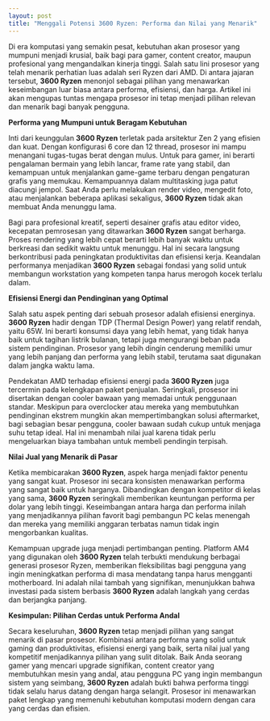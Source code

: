 ```yaml
---
layout: post
title: "Menggali Potensi 3600 Ryzen: Performa dan Nilai yang Menarik"
---
```


Di era komputasi yang semakin pesat, kebutuhan akan prosesor yang mumpuni menjadi krusial, baik bagi para gamer, content creator, maupun profesional yang mengandalkan kinerja tinggi. Salah satu lini prosesor yang telah menarik perhatian luas adalah seri Ryzen dari AMD. Di antara jajaran tersebut, **3600 Ryzen** menonjol sebagai pilihan yang menawarkan keseimbangan luar biasa antara performa, efisiensi, dan harga. Artikel ini akan mengupas tuntas mengapa prosesor ini tetap menjadi pilihan relevan dan menarik bagi banyak pengguna.

**Performa yang Mumpuni untuk Beragam Kebutuhan**

Inti dari keunggulan **3600 Ryzen** terletak pada arsitektur Zen 2 yang efisien dan kuat. Dengan konfigurasi 6 core dan 12 thread, prosesor ini mampu menangani tugas-tugas berat dengan mulus. Untuk para gamer, ini berarti pengalaman bermain yang lebih lancar, frame rate yang stabil, dan kemampuan untuk menjalankan game-game terbaru dengan pengaturan grafis yang memukau. Kemampuannya dalam multitasking juga patut diacungi jempol. Saat Anda perlu melakukan render video, mengedit foto, atau menjalankan beberapa aplikasi sekaligus, **3600 Ryzen** tidak akan membuat Anda menunggu lama.

Bagi para profesional kreatif, seperti desainer grafis atau editor video, kecepatan pemrosesan yang ditawarkan **3600 Ryzen** sangat berharga. Proses rendering yang lebih cepat berarti lebih banyak waktu untuk berkreasi dan sedikit waktu untuk menunggu. Hal ini secara langsung berkontribusi pada peningkatan produktivitas dan efisiensi kerja. Keandalan performanya menjadikan **3600 Ryzen** sebagai fondasi yang solid untuk membangun workstation yang kompeten tanpa harus merogoh kocek terlalu dalam.

**Efisiensi Energi dan Pendinginan yang Optimal**

Salah satu aspek penting dari sebuah prosesor adalah efisiensi energinya. **3600 Ryzen** hadir dengan TDP (Thermal Design Power) yang relatif rendah, yaitu 65W. Ini berarti konsumsi daya yang lebih hemat, yang tidak hanya baik untuk tagihan listrik bulanan, tetapi juga mengurangi beban pada sistem pendinginan. Prosesor yang lebih dingin cenderung memiliki umur yang lebih panjang dan performa yang lebih stabil, terutama saat digunakan dalam jangka waktu lama.

Pendekatan AMD terhadap efisiensi energi pada **3600 Ryzen** juga tercermin pada kelengkapan paket penjualan. Seringkali, prosesor ini disertakan dengan cooler bawaan yang memadai untuk penggunaan standar. Meskipun para overclocker atau mereka yang membutuhkan pendinginan ekstrem mungkin akan mempertimbangkan solusi aftermarket, bagi sebagian besar pengguna, cooler bawaan sudah cukup untuk menjaga suhu tetap ideal. Hal ini menambah nilai jual karena tidak perlu mengeluarkan biaya tambahan untuk membeli pendingin terpisah.

**Nilai Jual yang Menarik di Pasar**

Ketika membicarakan **3600 Ryzen**, aspek harga menjadi faktor penentu yang sangat kuat. Prosesor ini secara konsisten menawarkan performa yang sangat baik untuk harganya. Dibandingkan dengan kompetitor di kelas yang sama, **3600 Ryzen** seringkali memberikan keuntungan performa per dolar yang lebih tinggi. Keseimbangan antara harga dan performa inilah yang menjadikannya pilihan favorit bagi pembangun PC kelas menengah dan mereka yang memiliki anggaran terbatas namun tidak ingin mengorbankan kualitas.

Kemampuan upgrade juga menjadi pertimbangan penting. Platform AM4 yang digunakan oleh **3600 Ryzen** telah terbukti mendukung berbagai generasi prosesor Ryzen, memberikan fleksibilitas bagi pengguna yang ingin meningkatkan performa di masa mendatang tanpa harus mengganti motherboard. Ini adalah nilai tambah yang signifikan, menunjukkan bahwa investasi pada sistem berbasis **3600 Ryzen** adalah langkah yang cerdas dan berjangka panjang.

**Kesimpulan: Pilihan Cerdas untuk Performa Andal**

Secara keseluruhan, **3600 Ryzen** tetap menjadi pilihan yang sangat menarik di pasar prosesor. Kombinasi antara performa yang solid untuk gaming dan produktivitas, efisiensi energi yang baik, serta nilai jual yang kompetitif menjadikannya pilihan yang sulit ditolak. Baik Anda seorang gamer yang mencari upgrade signifikan, content creator yang membutuhkan mesin yang andal, atau pengguna PC yang ingin membangun sistem yang seimbang, **3600 Ryzen** adalah bukti bahwa performa tinggi tidak selalu harus datang dengan harga selangit. Prosesor ini menawarkan paket lengkap yang memenuhi kebutuhan komputasi modern dengan cara yang cerdas dan efisien.
